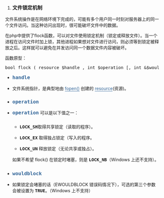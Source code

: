 <ol class=" list-paddingleft-2" style="list-style-type: decimal;">
    <li>
        <h3 style="text-indent: 0em;">
            文件锁定机制<br/>
        </h3>
    </li>
</ol>
<p>
    文件系统操作是在网络环境下完成的，可能有多个用户同一时刻对服务器上的同一个文件访问。当这种访问出现时，很可能破坏文件中的数据。
</p>
<p>
    在php中提供了flock函数，可以对文件使用锁定机制（锁定或释放文件）。当一个进程在访问文件时加上锁，其他进程如果想对文件进行访问，则必须等到锁定被释放之后。这样就可以避免在并发访问同一个数据文件内容被破坏。
</p>
<p>
    函数原型：
</p>
<pre class="brush:php;toolbar:false">bool flock ( resource $handle , int $operation [, int &amp;$wouldblock ] )</pre>
<ul class=" list-paddingleft-2">
    <li style="">
        <p>
            <code class="parameter" style="font-weight: 700; font-stretch: normal; font-size: 1rem; line-height: 1.375rem; font-family: &quot;Fira Mono&quot;, &quot;Source Code Pro&quot;, monospace; word-wrap: break-word; color: rgb(51, 102, 153); cursor: pointer;">handle</code>
        </p>
    </li>
    <li style="">
        <p class="para" style="margin-top: 0px; margin-bottom: 1.5rem;">
            文件系统指针，是典型地由&nbsp;<span class="function"><a href="http://php.net/manual/zh/function.fopen.php" class="function" style="border-bottom: 1px solid; text-decoration: none; color: rgb(51, 102, 153);">fopen()</a></span>&nbsp;创建的&nbsp;<span class="type"><a href="http://php.net/manual/zh/language.types.resource.php" class="type resource" style="border-bottom: 1px solid; text-decoration: none; color: rgb(51, 102, 153);">resource</a></span>(资源)。
        </p>
    </li>
    <li style="">
        <p>
            <code class="parameter" style="font-weight: 700; font-stretch: normal; font-size: 1rem; line-height: 1.375rem; font-family: &quot;Fira Mono&quot;, &quot;Source Code Pro&quot;, monospace; word-wrap: break-word; color: rgb(51, 102, 153); cursor: pointer;">operation</code>
        </p>
    </li>
    <li style="">
        <p class="para" style="margin-top: 0px; margin-bottom: 1.5rem;">
            <code class="parameter" style="font-weight: 700; font-stretch: normal; font-size: 1rem; line-height: 1.375rem; font-family: &quot;Fira Mono&quot;, &quot;Source Code Pro&quot;, monospace; word-wrap: break-word; color: rgb(51, 102, 153); cursor: pointer;">operation</code>&nbsp;可以是以下值之一：
        </p>
        <ul class="itemizedlist list-paddingleft-2" style="list-style-type: circle;">
            <li>
                <p>
                    <span class="simpara"><span style="text-rendering: optimizeLegibility;"><code style="font-weight: 700; font-stretch: normal; font-size: 0.875rem; line-height: 1.375rem; font-family: &quot;Fira Mono&quot;, &quot;Source Code Pro&quot;, monospace; word-wrap: break-word;">LOCK_SH</code></span>取得共享锁定（读取的程序）。</span>
                </p>
            </li>
            <li>
                <p>
                    <span class="simpara"><span style="text-rendering: optimizeLegibility;"><code style="font-weight: 700; font-stretch: normal; font-size: 0.875rem; line-height: 1.375rem; font-family: &quot;Fira Mono&quot;, &quot;Source Code Pro&quot;, monospace; word-wrap: break-word;">LOCK_EX</code></span>&nbsp;取得独占锁定（写入的程序。</span>
                </p>
            </li>
            <li>
                <p>
                    <span class="simpara"><span style="text-rendering: optimizeLegibility;"><code style="font-weight: 700; font-stretch: normal; font-size: 0.875rem; line-height: 1.375rem; font-family: &quot;Fira Mono&quot;, &quot;Source Code Pro&quot;, monospace; word-wrap: break-word;">LOCK_UN</code></span>&nbsp;释放锁定（无论共享或独占）。</span>
                </p>
            </li>
        </ul>
        <p class="para" style="margin-top: 0px; margin-bottom: 1.5rem;">
            如果不希望&nbsp;<span class="function"><span style="text-rendering: optimizeLegibility;">flock()</span></span>&nbsp;在锁定时堵塞，则是&nbsp;<span style="text-rendering: optimizeLegibility;"><code style="font-weight: 700; font-stretch: normal; font-size: 0.875rem; line-height: 1.375rem; font-family: &quot;Fira Mono&quot;, &quot;Source Code Pro&quot;, monospace; word-wrap: break-word;">LOCK_NB</code></span>（Windows 上还不支持）。
        </p>
    </li>
    <li style="">
        <p>
            <code class="parameter" style="font-weight: 700; font-stretch: normal; font-size: 1rem; line-height: 1.375rem; font-family: &quot;Fira Mono&quot;, &quot;Source Code Pro&quot;, monospace; word-wrap: break-word; color: rgb(51, 102, 153); cursor: pointer;">wouldblock</code>
        </p>
    </li>
    <li style="">
        <p class="para" style="margin-top: 0px; margin-bottom: 1.5rem;">
            如果锁定会堵塞的话（EWOULDBLOCK 错误码情况下），可选的第三个参数会被设置为&nbsp;<span style="text-rendering: optimizeLegibility;"><code style="font-weight: 700; font-stretch: normal; font-size: 0.875rem; line-height: 1.375rem; font-family: &quot;Fira Mono&quot;, &quot;Source Code Pro&quot;, monospace; word-wrap: break-word;">TRUE</code></span>。（Windows 上不支持）
        </p>
    </li>
</ul>
<p>
    <br/>
</p>
